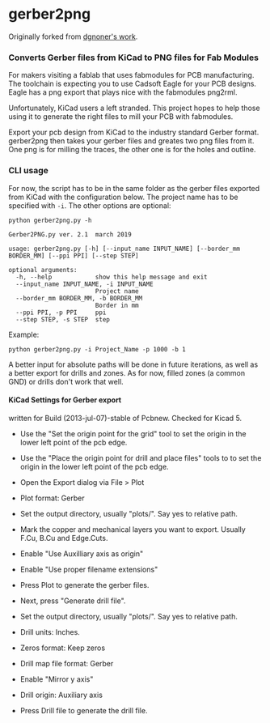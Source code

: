 # gerber2png

Originally forked from [dgnoner's work](https://github.com/dgonner/gerber2png.py).

### Converts Gerber files from KiCad to PNG files for Fab Modules 

For makers visiting a fablab that uses fabmodules for PCB manufacturing.
The toolchain is expecting you to use Cadsoft Eagle for your PCB designs.
Eagle has a png export that plays nice with the fabmodules png2rml.

Unfortunately, KiCad users a left stranded. This project hopes to help
those using it to generate the right files to mill your PCB with fabmodules.

Export your pcb design from KiCad to the industry standard Gerber format.
gerber2png then takes your gerber files and greates two png files from it.
One png is for milling the traces, the other one is for the holes and outline.

### CLI usage

For now, the script has to be in the same folder as the gerber files exported from KiCad with the configuration below. The project name has to be specified with `-i`. The other options are optional:

```
python gerber2png.py -h

Gerber2PNG.py ver. 2.1  march 2019

usage: gerber2png.py [-h] [--input_name INPUT_NAME] [--border_mm BORDER_MM] [--ppi PPI] [--step STEP]

optional arguments:
  -h, --help            show this help message and exit
  --input_name INPUT_NAME, -i INPUT_NAME
                        Project name
  --border_mm BORDER_MM, -b BORDER_MM
                        Border in mm
  --ppi PPI, -p PPI     ppi
  --step STEP, -s STEP  step
```

Example:

```
python gerber2png.py -i Project_Name -p 1000 -b 1
```

A better input for absolute paths will be done in future iterations, as well as a better export for drills and zones. As for now, filled zones (a common GND) or drills don't work that well.

#### KiCad Settings for Gerber export

written for Build (2013-jul-07)-stable of Pcbnew. Checked for Kicad 5.

* Use the "Set the origin point for the grid" tool to set the origin in the lower left point of the pcb edge.
* Use the "Place the origin point for drill and place files" tools to to set the origin in the lower left point of the pcb edge.
* Open the Export dialog via File > Plot

* Plot format: Gerber
* Set the output directory, usually "plots/". Say yes to relative path.
* Mark the copper and mechanical layers you want to export. Usually F.Cu, B.Cu and Edge.Cuts.
* Enable "Use Auxilliary axis as origin"
* Enable "Use proper filename extensions"
* Press Plot to generate the gerber files.

* Next, press "Generate drill file".
* Set the output directory, usually "plots/". Say yes to relative path.
* Drill units: Inches.
* Zeros format: Keep zeros
* Drill map file format: Gerber
* Enable "Mirror y axis"
* Drill origin: Auxiliary axis
* Press Drill file to generate the drill file.